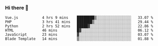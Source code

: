 ### Hi there 👋

<!--START_SECTION:waka-->

```text
Vue.js           4 hrs 9 mins    ████████▒░░░░░░░░░░░░░░░░   33.07 %
PHP              3 hrs 41 mins   ███████▒░░░░░░░░░░░░░░░░░   29.44 %
Python           2 hrs 52 mins   █████▓░░░░░░░░░░░░░░░░░░░   22.86 %
HTML             46 mins         █▓░░░░░░░░░░░░░░░░░░░░░░░   06.12 %
JavaScript       23 mins         ▓░░░░░░░░░░░░░░░░░░░░░░░░   03.07 %
Blade Template   14 mins         ▒░░░░░░░░░░░░░░░░░░░░░░░░   01.88 %
```

<!--END_SECTION:waka-->

<!--
**Jonas-VanHaeken/Jonas-VanHaeken** is a ✨ _special_ ✨ repository because its `README.md` (this file) appears on your GitHub profile.

Here are some ideas to get you started:

- 🔭 I’m currently working on ...
- 🌱 I’m currently learning ...
- 👯 I’m looking to collaborate on ...
- 🤔 I’m looking for help with ...
- 💬 Ask me about ...
- 📫 How to reach me: ...
- 😄 Pronouns: ...
- ⚡ Fun fact: ...
-->
